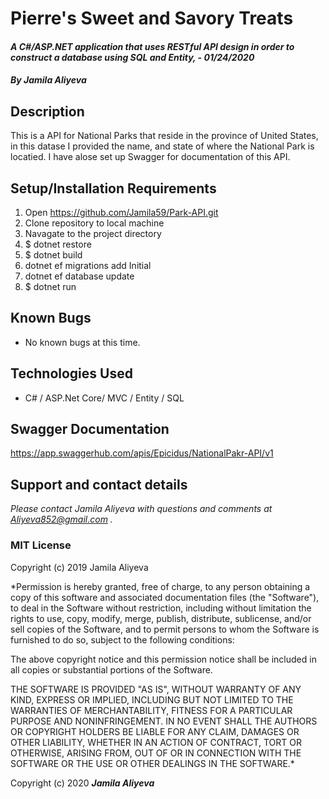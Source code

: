 # Pierre's Sweet and Savory Treats


#### _A C#/ASP.NET application that uses RESTful API design in order to construct a database using SQL and Entity, - 01/24/2020_

#### _By **Jamila Aliyeva**_

## Description

This is a API for National Parks that reside in the province of United States, in this datase I provided the name, and state of where the National Park is locatied. I have alose set up Swagger for documentation of this API.

## Setup/Installation Requirements

1. Open https://github.com/Jamila59/Park-API.git
2. Clone repository to local machine 
3. Navagate to the project directory 
4. $ dotnet restore
5. $ dotnet build 
6. dotnet ef migrations add Initial 
7. dotnet ef database update
8. $ dotnet run 


## Known Bugs
* No known bugs at this time.

## Technologies Used
* C# / ASP.Net Core/ MVC  / Entity / SQL 

## Swagger Documentation

https://app.swaggerhub.com/apis/Epicidus/NationalPakr-API/v1

## Support and contact details

_Please contact Jamila Aliyeva with questions and comments at Aliyeva852@gmail.com ._

### MIT License
Copyright (c) 2019 Jamila Aliyeva

*Permission is hereby granted, free of charge, to any person obtaining a copy of this software and associated documentation files (the "Software"), to deal in the Software without restriction, including without limitation the rights to use, copy, modify, merge, publish, distribute, sublicense, and/or sell copies of the Software, and to permit persons to whom the Software is furnished to do so, subject to the following conditions:

The above copyright notice and this permission notice shall be included in all copies or substantial portions of the Software.

THE SOFTWARE IS PROVIDED "AS IS", WITHOUT WARRANTY OF ANY KIND, EXPRESS OR IMPLIED, INCLUDING BUT NOT LIMITED TO THE WARRANTIES OF MERCHANTABILITY, FITNESS FOR A PARTICULAR PURPOSE AND NONINFRINGEMENT. IN NO EVENT SHALL THE AUTHORS OR COPYRIGHT HOLDERS BE LIABLE FOR ANY CLAIM, DAMAGES OR OTHER LIABILITY, WHETHER IN AN ACTION OF CONTRACT, TORT OR OTHERWISE, ARISING FROM, OUT OF OR IN CONNECTION WITH THE SOFTWARE OR THE USE OR OTHER DEALINGS IN THE SOFTWARE.*


Copyright (c) 2020 **_Jamila Aliyeva_**


